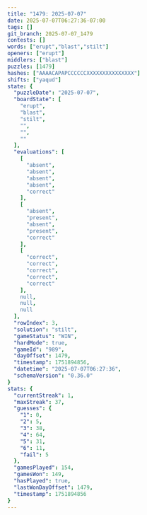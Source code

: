 ```yaml
---
title: "1479: 2025-07-07"
date: 2025-07-07T06:27:36-07:00
tags: []
git_branch: 2025-07-07_1479
contests: []
words: ["erupt","blast","stilt"]
openers: ["erupt"]
middlers: ["blast"]
puzzles: [1479]
hashes: ["AAAACAPAPCCCCCCXXXXXXXXXXXXXXX"]
shifts: ["yaqud"]
state: {
  "puzzleDate": "2025-07-07",
  "boardState": [
    "erupt",
    "blast",
    "stilt",
    "",
    "",
    ""
  ],
  "evaluations": [
    [
      "absent",
      "absent",
      "absent",
      "absent",
      "correct"
    ],
    [
      "absent",
      "present",
      "absent",
      "present",
      "correct"
    ],
    [
      "correct",
      "correct",
      "correct",
      "correct",
      "correct"
    ],
    null,
    null,
    null
  ],
  "rowIndex": 3,
  "solution": "stilt",
  "gameStatus": "WIN",
  "hardMode": true,
  "gameId": "989",
  "dayOffset": 1479,
  "timestamp": 1751894856,
  "datetime": "2025-07-07T06:27:36",
  "schemaVersion": "0.36.0"
}
stats: {
  "currentStreak": 1,
  "maxStreak": 37,
  "guesses": {
    "1": 0,
    "2": 5,
    "3": 38,
    "4": 64,
    "5": 31,
    "6": 11,
    "fail": 5
  },
  "gamesPlayed": 154,
  "gamesWon": 149,
  "hasPlayed": true,
  "lastWonDayOffset": 1479,
  "timestamp": 1751894856
}
---
```

<!-- more -->

